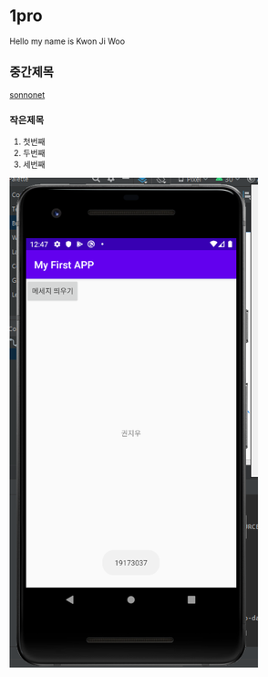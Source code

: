 # 1pro
Hello my name is Kwon Ji Woo
## 중간제목
[sonnonet](https://github.com/Jiwoo9)
### 작은제목
1. 첫번째
2. 두번째
3. 세번째

<img width="" height="" src="./19173037_jiwoo.PNG"></img>
